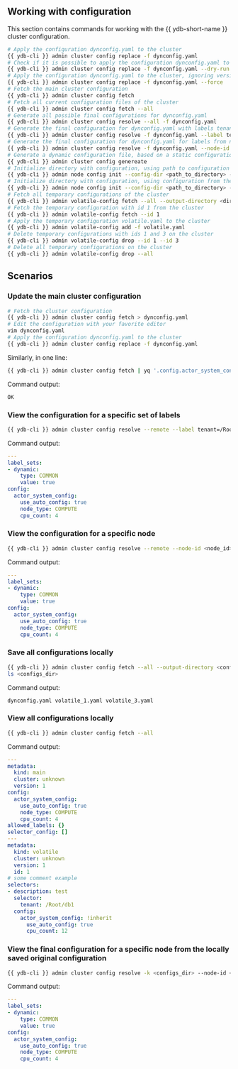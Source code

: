## Working with configuration

This section contains commands for working with the {{ ydb-short-name }} cluster configuration.

```bash
# Apply the configuration dynconfig.yaml to the cluster
{{ ydb-cli }} admin cluster config replace -f dynconfig.yaml
# Check if it is possible to apply the configuration dynconfig.yaml to the cluster (validate all validators, version, and cluster match)
{{ ydb-cli }} admin cluster config replace -f dynconfig.yaml --dry-run
# Apply the configuration dynconfig.yaml to the cluster, ignoring version and cluster checks (version and cluster will still be overwritten with correct ones)
{{ ydb-cli }} admin cluster config replace -f dynconfig.yaml --force
# Fetch the main cluster configuration
{{ ydb-cli }} admin cluster config fetch
# Fetch all current configuration files of the cluster
{{ ydb-cli }} admin cluster config fetch --all
# Generate all possible final configurations for dynconfig.yaml
{{ ydb-cli }} admin cluster config resolve --all -f dynconfig.yaml
# Generate the final configuration for dynconfig.yaml with labels tenant=/Root/test and canary=true
{{ ydb-cli }} admin cluster config resolve -f dynconfig.yaml --label tenant=/Root/test --label canary=true
# Generate the final configuration for dynconfig.yaml for labels from node 1003
{{ ydb-cli }} admin cluster config resolve -f dynconfig.yaml --node-id 1003
# Generate a dynamic configuration file, based on a static configuration on the cluster
{{ ydb-cli }} admin cluster config genereate
# Initialize directory with configuration, using path to configuration file
{{ ydb-cli }} admin node config init --config-dir <path_to_directory> --from-config <path_to_configuration_file>
# Initialize directory with configuration, using configuration from the cluster
{{ ydb-cli }} admin node config init --config-dir <path_to_directory> --seed-node <cluster_node_endpoint>
# Fetch all temporary configurations of the cluster
{{ ydb-cli }} admin volatile-config fetch --all --output-directory <dir>
# Fetch the temporary configuration with id 1 from the cluster
{{ ydb-cli }} admin volatile-config fetch --id 1
# Apply the temporary configuration volatile.yaml to the cluster
{{ ydb-cli }} admin volatile-config add -f volatile.yaml
# Delete temporary configurations with ids 1 and 3 on the cluster
{{ ydb-cli }} admin volatile-config drop --id 1 --id 3
# Delete all temporary configurations on the cluster
{{ ydb-cli }} admin volatile-config drop --all
```

## Scenarios

### Update the main cluster configuration

 ```bash
# Fetch the cluster configuration
{{ ydb-cli }} admin cluster config fetch > dynconfig.yaml
# Edit the configuration with your favorite editor
vim dynconfig.yaml
# Apply the configuration dynconfig.yaml to the cluster
{{ ydb-cli }} admin cluster config replace -f dynconfig.yaml
```

Similarly, in one line:

```bash
{{ ydb-cli }} admin cluster config fetch | yq '.config.actor_system_config.scheduler.resolution = 128' | {{ ydb-cli }} admin cluster config replace -f -
```

Command output:

```text
OK
```

### View the configuration for a specific set of labels

```bash
{{ ydb-cli }} admin cluster config resolve --remote --label tenant=/Root/db1 --label canary=true
```

Command output:

```yaml
---
label_sets:
- dynamic:
    type: COMMON
    value: true
config:
  actor_system_config:
    use_auto_config: true
    node_type: COMPUTE
    cpu_count: 4
```

### View the configuration for a specific node

```bash
{{ ydb-cli }} admin cluster config resolve --remote --node-id <node_id>
```

Command output:

```yaml
---
label_sets:
- dynamic:
    type: COMMON
    value: true
config:
  actor_system_config:
    use_auto_config: true
    node_type: COMPUTE
    cpu_count: 4
```

### Save all configurations locally

```bash
{{ ydb-cli }} admin cluster config fetch --all --output-directory <configs_dir>
ls <configs_dir>
```

Command output:

```text
dynconfig.yaml volatile_1.yaml volatile_3.yaml
```

### View all configurations locally

```bash
{{ ydb-cli }} admin cluster config fetch --all
```

Command output:

```yaml
---
metadata:
  kind: main
  cluster: unknown
  version: 1
config:
  actor_system_config:
    use_auto_config: true
    node_type: COMPUTE
    cpu_count: 4
allowed_labels: {}
selector_config: []
---
metadata:
  kind: volatile
  cluster: unknown
  version: 1
  id: 1
# some comment example
selectors:
- description: test
  selector:
    tenant: /Root/db1
  config:
    actor_system_config: !inherit
      use_auto_config: true
      cpu_count: 12
```

### View the final configuration for a specific node from the locally saved original configuration

```bash
{{ ydb-cli }} admin cluster config resolve -k <configs_dir> --node-id <node_id>
```

Command output:

```yaml
---
label_sets:
- dynamic:
    type: COMMON
    value: true
config:
  actor_system_config:
    use_auto_config: true
    node_type: COMPUTE
    cpu_count: 4
```
